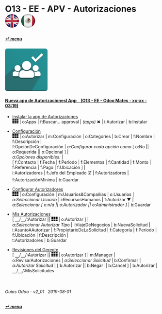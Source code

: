 # O13 - EE - APV - Autorizaciones &nbsp;&nbsp;&nbsp;&nbsp; [![en-uk](/doc/img/en-uk_flag_button_small.png)](/en-uk/o13/ee/apv/en-uk-o13-ee-apv-approvals-guides.md) [ ![es-mx](/doc/img/es-mx_flag_button_small.png)](/es-mx/o13/ee/apv/es-mx-o13-ee-apv-approvals-guides.md)
#### [_&#x23CE; menu_](/es-mx/o13/ee/es-mx-o13-ee-guides-menu.md)  
### ![apv](/doc/img/approval.png)

#### [Nueva app de Autorizacionesl App &nbsp;&nbsp; (O13 - EE - Odoo Mates - xx-xx - 03:19)](https://youtube.com/embed/nG2Jk3oHDqc?autoplay=1&start=0&end=0&rel=0&nocount)<br>

- [Instalar la app de Autorizaciones](https://youtube.com/embed/nG2Jk3oHDqc?autoplay=1&start=0&end=30s&rel=0)  
![apps](/doc/img/apps.png) | o:Apps | f:Buscar... approval | _(apps)_ &#x2716; | i:Autorizar | b:Instalar  

- [Configuración](https://youtube.com/embed/nG2Jk3oHDqc?autoplay=1&start=30&end=1m5s&rel=0)  
![apps](/doc/img/apps.png) | o:Autorizar | m:Configuración | o:Categories | b:Crear | f:Nombre | f:Descripción |  
f:OpciónDeConfiguración | _a:Configurar cada opción como_ \[ o:No || o:Requerida || o:Opcional ] |  
_a:Opciones disponibles:_ |  
[ f:Contacto | f:Fecha | f:Periodo | f:Elementos | f:Cantidad | f:Monto | f:Referencia | f:Pago | f:Ubicación ] |  
i:Autorizadores | f:Jefe del Empleado &#x1F5F9; | f:Autorizadores | f:AutorizaciónMínima  | b:Guardar  

- [Configurar Autorizadores](https://youtube.com/embed/nG2Jk3oHDqc?autoplay=1&start=2m19s&end=3m&rel=0)  
![apps](/doc/img/apps.png) | o:Configuración | m:Usuarios&Compañías | o:Usuarios |  
_a:Seleccionar Usuario_ | i:RecursosHumanos | f:Autorizar &#x25BC; |  
_a:Seleccionar \[ o:n/a || o:Autorizador || o:Administrador ]_ | b:Guardar  

- [Mis Autorizaciones](https://youtube.com/embed/nG2Jk3oHDqc?autoplay=1&start=1m12s&end=1m44s&rel=0)  
\[ &#x23BD;/&#x23BD;/:Autorizar || ![apps](/doc/img/apps.png) | o:Autorizar ] |  
_a:Seleccionar Autorizar Tipo_ | i:ViajeDeNegocios | b:NuevaSolicitud |  
i:AsuntoAAutorizar | f:PropietarioDeLaSolicitud | f:Categoría | f:Periodo | f:Ubicación | f:Descripción |  
t:Autorizadores | b:Guardar  

- [Revisiones del Gerente](https://youtube.com/embed/nG2Jk3oHDqc?autoplay=1&start=1m45s&end=2m5s&rel=0)  
\[ &#x23BD;/&#x23BD;/:Autorizar || ![apps](/doc/img/apps.png) | o:Autorizar ] | m:Manager | o:RevisarAutorizaciones | _a:Seleccionar Solicitud_ | b:Confirmar |  
_a:Autorizar Solicitud_ | \[ b:Autorizar || b:Negar || b:Cancel ] | b:Autorizar | &#x23BD;/&#x23BD;/:MisSolicitudes  

<br>

###### Guías Odoo - v2_01 &nbsp; 2019-08-01  
**[_&#x23CE; menu_](/es-mx/o13/ee/es-mx-o13-ee-guides-menu.md)**  
